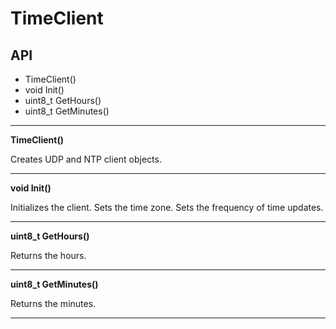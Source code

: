 # TimeClient

## API

- TimeClient()
- void Init()
- uint8_t GetHours()
- uint8_t GetMinutes()

***

**TimeClient()**

Creates UDP and NTP client objects.

***

**void Init()**

Initializes the client. Sets the time zone. Sets the frequency of time updates.

***

**uint8_t GetHours()**

Returns the hours.

***

**uint8_t GetMinutes()**

Returns the minutes.

***
